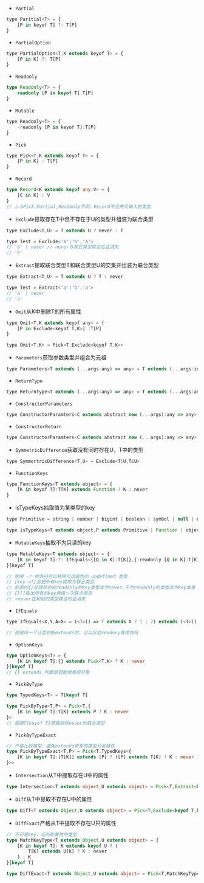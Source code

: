 - `Partial`
```javascript
type Paritial<T> = {
	[P in keyof T] ?: T[P]
}
```
- `PartialOption`
```javascript
type PartialOption<T,K extends keyof T> = {
	[P in K] ?: T[P]
}
```
- `Readonly`
```typescript
type Readonly<T> = {
	readonly [P in keyof T]:T[P]
}
```
- `Mutable`
```javascript
type Readonly<T> = {
	-readonly [P in keyof T]:T[P]
}

```
- `Pick`
```javascript
type Pick<T,K extends keyof T> = {
	[P in K] : T[P]
}
```
- `Record`
```typescript
type Record<K extends keyof any,V> = {
	[C in K] : V
}
// ⚠️与Pick,Partial,Readonly不同，Record不会拷贝输入的类型

```
- `Exclude`提取存在T中但不存在于U的类型并组装为联合类型
```javascript
type Exclude<T,U> = T extends U ? never : T

type Test = Exclude<'a'|'b','a'>
// 'b' | never // never与其它类型联合后会消失
// 'b'
```
- `Extract`提取联合类型T和联合类型U的交集并组装为联合类型
```javascript
type Extract<T,U> = T extends U ? T : never

type Test = Extract<'a'|'b','a'>
// 'a' | never
// 'a'
```
- `Omit`从K中删除T的所有属性
```javascript
type Omit<T,K extends keyof any> = {
	[P in Exclude<keyof T,K>] :T[P]
}

type Omit<T,K> = Pick<T,Exclude<keyof T,K>>
```
- `Parameters`获取参数类型并组合为元祖
```javascript
type Parameters<T extends (...args:any) => any> = T extends (...args:infer R) => any ? R : never
```
- `ReturnType`
```javascript
type ReturnType<T extends (...args:any) => any> = T extends (...args:any) => infer R ? R : never
```
- `ConstructorParameters`
```javascript
type ConstructorParamters<C extends abstract new (...args):any => any> = C extends abstract new (...args:infer R) => any ? R : never
```
- `ConstructorReturn`
```javascript
type ConstructorParamters<C extends abstract new (...args):any => any> = C extends abstract new (...args:any) => infer R ? R : never
```
- `SymmetricDifference`获取没有同时存在U，T中的类型
```javascript
type SymmertricDifference<T,U> = Exclude<T|U,T&U>
```
- `FunctionKeys`
```javascript
type FunctionKeys<T extends object> = {
	[K in keyof T]:T[K] extends Function ? K : never
}
```
- isTypeKeys抽取值为某类型的key
```javascript
type Primitive = string | number | bigint | boolean | symbol | null | undefined

type isTypeKeys<T extends object,P extends Primitive | Function | object> = [K in keyof T] : T[K] extends P ? K : never

```
- `MutableKeys`抽取不为只读的key
```javascript
type MutableKeys<T extends object> = {
	[K in keyof T]-?: IfEquals<{[Q in K]:T[K]},{-readonly [Q in K]:T[K]},K,never>
}[keyof T]

// 使用 -? 修饰符可以移除可选属性的 undefined 类型
// [key of]会把所有key提取为联合类型
// 前面的{}处理后会把readonly的key类型改为never,不为readonly的类型改为key本身
// {}[]取出所有的key再做一次联合类型
// ⭐️never在和别的类型联合时会消失
```
- `IfEquals`
```javascript
type IfEquals<X,Y,A=X> = (<T>() => T extends X ? 1 : 2) extends (<T>() => T extends Y ? 1 : 2) ? A : B

// 使用同一个泛型判断extends时，可以区别readony等修饰符
```
- `OptionKeys`
```typescript
type OptionKeys<T> = {
	[K in keyof T]:{} extends Pick<T,K> ? K : never
}[keyof T]
// {} extends 判断是否能继承控对象
```
- `PickByType`
```typescript
type TypedKeys<T> = T[keyof T]

type PickByType<T,P> = Pick<T,{
	[K in keyof T]:T[K] extends P ? K : never
}>
// 使用T[keyof T]获取排除never的联合类型

```
- `PickByTypeExact`
```typescript
// 严格比较类型，避免extends带来的类型分发特性
type PickByTypeExact<T,P> = Pick<T,TypedKeys<{
	[K in keyof T]:[T[K]] extends [P] ? ([P] extends T[K] ? K : never ) : never
}>> 
```
- `Intersection`从T中提取存在U中的属性
```typescript
type Intersection<T extends object,U extends object> = Pick<T,Extract<keyof T,keyof U> & Extract<keyof U ,keyof T>>
```
- `Diff`从T中提取不存在U中的属性
```typescript
type Diff<T extends Object,U extends object> = Pick<T,Exclude<keyof T,keyof U>>


```
- `DiffExact`严格从T中提取不存在U只的属性
```typescript
// 不只是key，还判断属性的类型
type MatchKeyType<T extends Object,U extends object> = {
	[K in keyof T]: K extends keyof U ? (
		T[K] extends U[K] ? K : never
	) : K
}[keyof T]

type DiffExact<T extends Object,U extends object> = Pick<T,MatchKeyType<T,U>>
```